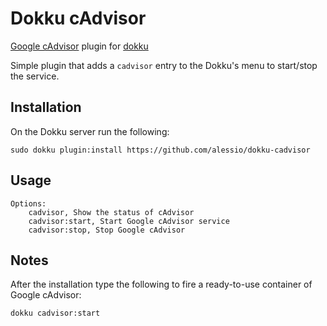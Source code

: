# Dokku cAdvisor

[Google cAdvisor](https://github.com/google/cadvisor) plugin for [dokku](https://github.com/progrium/dokku)

Simple plugin that adds a `cadvisor` entry to the Dokku's menu to start/stop the service.

## Installation

On the Dokku server run the following:
```
sudo dokku plugin:install https://github.com/alessio/dokku-cadvisor
```

## Usage

```
Options:
    cadvisor, Show the status of cAdvisor
    cadvisor:start, Start Google cAdvisor service
    cadvisor:stop, Stop Google cAdvisor
```

## Notes

After the installation type the following to fire a ready-to-use container of Google cAdvisor:
```
dokku cadvisor:start
```
